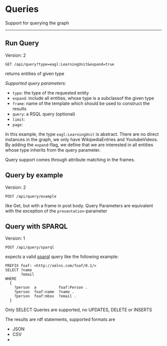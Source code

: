 # Queries
Support for querying the graph

---

## Run Query
Version: 2

``GET /api/query?type=eagl:LearningUnit&expand=true``

returns entities of given type

*Supported query parameters:*

* ``type``: the type of the requested entity
* ``expand``: include all entities, whose type is a subclassof the given type
* ``frame``: name of the template which should be used to construct the results
* ``query``: a RSQL query (optional)
* ``limit``:
* ``page``:

In this example, the type `eagl:LearningUnit` is abstract. There are no direct instances in the graph, we only have WikipediaEntries and YoutubeVideos. By adding the ``expand``-flag, we define that we are interested in all entities whose type inherits from the query parameter.

Query support comes through attribute matching in the frames.

## Query by example
Version: 2

`POST /api/query/example`

like Get, but with a frame in post body. Query Parameters are equivalent with the exception of the ``presentation``-parameter 

## Query with SPARQL
Version: 1

`POST /api/query/sparql`

expects a valid [sparql](https://www.w3.org/TR/sparql11-protocol/) query like the following example: 

```sparql
PREFIX foaf: <http://xmlns.com/foaf/0.1/>
SELECT ?name 
       ?email
WHERE
  {
    ?person  a          foaf:Person .
    ?person  foaf:name  ?name .
    ?person  foaf:mbox  ?email .
  }
```

Only SELECT Queries are supported, no UPDATES, DELETE or INSERTS

The results are rdf statements, supported formats are

* JSON
* CSV
* 
